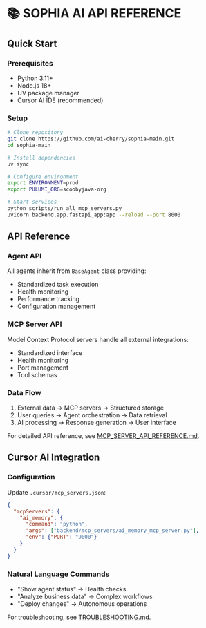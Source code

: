 # 📚 SOPHIA AI API REFERENCE

## Quick Start

### Prerequisites
- Python 3.11+
- Node.js 18+
- UV package manager
- Cursor AI IDE (recommended)

### Setup
```bash
# Clone repository
git clone https://github.com/ai-cherry/sophia-main.git
cd sophia-main

# Install dependencies
uv sync

# Configure environment
export ENVIRONMENT=prod
export PULUMI_ORG=scoobyjava-org

# Start services
python scripts/run_all_mcp_servers.py
uvicorn backend.app.fastapi_app:app --reload --port 8000
```

## API Reference

### Agent API
All agents inherit from `BaseAgent` class providing:
- Standardized task execution
- Health monitoring
- Performance tracking
- Configuration management

### MCP Server API
Model Context Protocol servers handle all external integrations:
- Standardized interface
- Health monitoring
- Port management
- Tool schemas

### Data Flow
1. External data → MCP servers → Structured storage
2. User queries → Agent orchestration → Data retrieval
3. AI processing → Response generation → User interface

For detailed API reference, see [MCP_SERVER_API_REFERENCE.md](MCP_SERVER_API_REFERENCE.md).

## Cursor AI Integration

### Configuration
Update `.cursor/mcp_servers.json`:
```json
{
  "mcpServers": {
    "ai_memory": {
      "command": "python",
      "args": ["backend/mcp_servers/ai_memory_mcp_server.py"],
      "env": {"PORT": "9000"}
    }
  }
}
```

### Natural Language Commands
- "Show agent status" → Health checks
- "Analyze business data" → Complex workflows
- "Deploy changes" → Autonomous operations

For troubleshooting, see [TROUBLESHOOTING.md](TROUBLESHOOTING.md).

